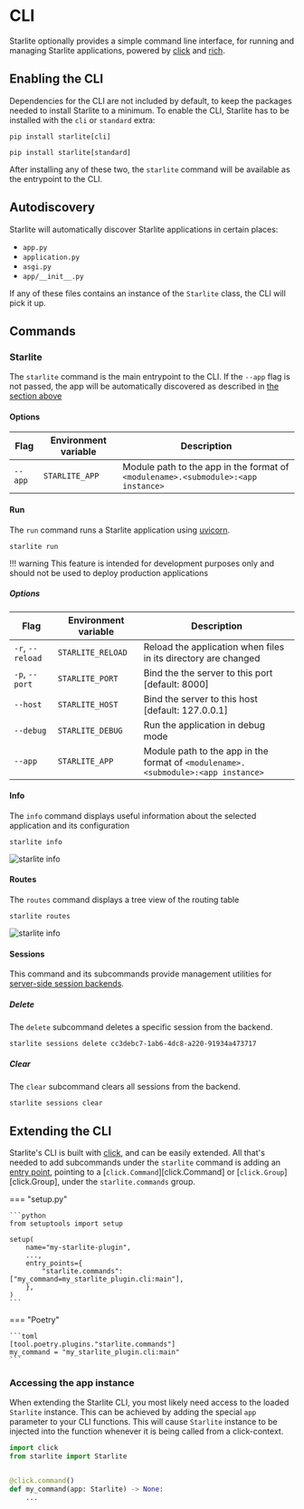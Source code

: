 # CLI

Starlite optionally provides a simple command line interface, for running and managing
Starlite applications, powered by [click](https://click.palletsprojects.com/) and
[rich](https://rich.readthedocs.io).

## Enabling the CLI

Dependencies for the CLI are not included by default, to keep the packages needed to install
Starlite to a minimum. To enable the CLI, Starlite has to be installed with the `cli` or `standard`
extra:

```shell
pip install starlite[cli]
```

```shell
pip install starlite[standard]
```

After installing any of these two, the `starlite` command will be available as the entrypoint
to the CLI.

## Autodiscovery

Starlite will automatically discover Starlite applications in certain places:

- `app.py`
- `application.py`
- `asgi.py`
- `app/__init__.py`

If any of these files contains an instance of the `Starlite` class, the CLI will pick it up.


## Commands

### Starlite

The `starlite` command is the main entrypoint to the CLI. If the `--app` flag is not passed,
the app will be automatically discovered as described in [the section above](#autodiscovery)

#### Options

| Flag             | Environment variable | Description                                                                       |
|------------------|----------------------|-----------------------------------------------------------------------------------|
| `--app`          | `STARLITE_APP`       | Module path to the app in the format of `<modulename>.<submodule>:<app instance>` |


#### Run

The `run` command runs a Starlite application using [uvicorn](https://www.uvicorn.org/).

```shell
starlite run
```

!!! warning
    This feature is intended for development purposes only and should not be used to
    deploy production applications


<!-- markdownlint-disable -->
##### Options
<!-- markdownlint-restore -->

| Flag             | Environment variable | Description                                                                       |
|------------------|----------------------|-----------------------------------------------------------------------------------|
| `-r`, `--reload` | `STARLITE_RELOAD`    | Reload the application when files in its directory are changed                    |
| `-p`, `--port`   | `STARLITE_PORT`      | Bind the the server to this port [default: 8000]                                  |
| `--host`         | `STARLITE_HOST`      | Bind the server to this host [default: 127.0.0.1]                                 |
| `--debug`        | `STARLITE_DEBUG`     | Run the application in debug mode                                                 |
| `--app`          | `STARLITE_APP`       | Module path to the app in the format of `<modulename>.<submodule>:<app instance>` |


#### Info

The `info` command displays useful information about the selected application and its configuration

```shell
starlite info
```

![starlite info](/starlite/images/cli/starlite_info.png)


#### Routes

The `routes` command displays a tree view of the routing table

```shell
starlite routes
```

![starlite info](/starlite/images/cli/starlite_routes.png)


#### Sessions

This command and its subcommands provide management utilities for
[server-side session backends](/starlite/usage/7-middleware/3-builtin-middlewares/5-session-middleware/#server-side-sessions).


##### Delete

The `delete` subcommand deletes a specific session from the backend.

```shell
starlite sessions delete cc3debc7-1ab6-4dc8-a220-91934a473717
```

##### Clear

The `clear` subcommand clears all sessions from the backend.

```shell
starlite sessions clear
```

## Extending the CLI

Starlite's CLI is built with [click](https://click.palletsprojects.com/), and can be easily extended.
All that's needed to add subcommands under the `starlite` command is adding an
[entry point](https://packaging.python.org/en/latest/specifications/entry-points/), pointing
to a [`click.Command`][click.Command] or [`click.Group`][click.Group], under the
`starlite.commands` group.

=== "setup.py"

    ```python
    from setuptools import setup

    setup(
        name="my-starlite-plugin",
        ...,
        entry_points={
            "starlite.commands": ["my_command=my_starlite_plugin.cli:main"],
        },
    )
    ```

=== "Poetry"

    ```toml
    [tool.poetry.plugins."starlite.commands"]
    my_command = "my_starlite_plugin.cli:main"
    ```

### Accessing the app instance

When extending the Starlite CLI, you most likely need access to the loaded `Starlite` instance.
This can be achieved by adding the special `app` parameter to your CLI functions. This will cause
`Starlite` instance to be injected into the function whenever it is being called from a click-context.

```python
import click
from starlite import Starlite


@click.command()
def my_command(app: Starlite) -> None:
    ...
```
